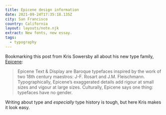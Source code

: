 ```yaml
---
title: Epicene design information
date: 2021-09-24T17:35:18.135Z
city: San Francisco
country: California
layout: layouts/note.njk
extract: New fonts, new essay.
tags:
  - typography
---
```


Bookmarking this post from Kris Sowersby all about his new type family, [Epicene](https://klim.co.nz/blog/epicene-design-information/):

> Epicene Text & Display are Baroque typefaces inspired by the work of two 18th century maestros: J-F. Rosart and J.M. Fleischmann. Typographically, Epicene’s exaggerated details add rigour at small sizes and vigour at large sizes. Culturally, Epicene says one thing: typefaces have no gender.

Writing about type and _especially_ type history is tough, but here Kris makes it look easy.
